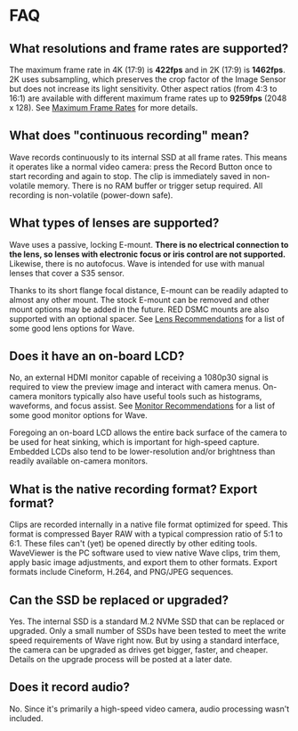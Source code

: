 # FAQ

## What resolutions and frame rates are supported?

The maximum frame rate in 4K \(17:9\) is **422fps** and in 2K \(17:9\) is **1462fps**. 2K uses subsampling, which preserves the crop factor of the Image Sensor but does not increase its light sensitivity. Other aspect ratios \(from 4:3 to 16:1\) are available with different maximum frame rates up to **9259fps** \(2048 x 128\). See [Maximum Frame Rates](maximum-frame-rates.md) for more details.

## What does "continuous recording" mean?

Wave records continuously to its internal SSD at all frame rates. This means it operates like a normal video camera: press the Record Button once to start recording and again to stop. The clip is immediately saved in non-volatile memory. There is no RAM buffer or trigger setup required. All recording is non-volatile \(power-down safe\).

## What types of lenses are supported?

Wave uses a passive, locking E-mount. **There is no electrical connection to the lens, so lenses with electronic focus or iris control are not supported.** Likewise, there is no autofocus. Wave is intended for use with manual lenses that cover a S35 sensor.

Thanks to its short flange focal distance, E-mount can be readily adapted to almost any other mount. The stock E-mount can be removed and other mount options may be added in the future. RED DSMC mounts are also supported with an optional spacer. See [Lens Recommendations](lens-recommendations.md) for a list of some good lens options for Wave.

## Does it have an on-board LCD?

No, an external HDMI monitor capable of receiving a 1080p30 signal is required to view the preview image and interact with camera menus. On-camera monitors typically also have useful tools such as histograms, waveforms, and focus assist. See [Monitor Recommendations](monitor-recommendations.md) for a list of some good monitor options for Wave.

Foregoing an on-board LCD allows the entire back surface of the camera to be used for heat sinking, which is important for high-speed capture. Embedded LCDs also tend to be lower-resolution and/or brightness than readily available on-camera monitors.

## What is the native recording format? Export format?

Clips are recorded internally in a native file format optimized for speed. This format is compressed Bayer RAW with a typical compression ratio of 5:1 to 6:1. These files can't \(yet\) be opened directly by other editing tools. WaveViewer is the PC software used to view native Wave clips, trim them, apply basic image adjustments, and export them to other formats. Export formats include Cineform, H.264, and PNG/JPEG sequences.

## Can the SSD be replaced or upgraded?

Yes. The internal SSD is a standard M.2 NVMe SSD that can be replaced or upgraded. Only a small number of SSDs have been tested to meet the write speed requirements of Wave right now. But by using a standard interface, the camera can be upgraded as drives get bigger, faster, and cheaper. Details on the upgrade process will be posted at a later date.

## Does it record audio?

No. Since it's primarily a high-speed video camera, audio processing wasn't included.

